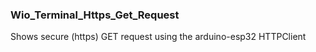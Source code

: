 ### Wio_Terminal_Https_Get_Request
Shows secure (https) GET request using the arduino-esp32 HTTPClient


